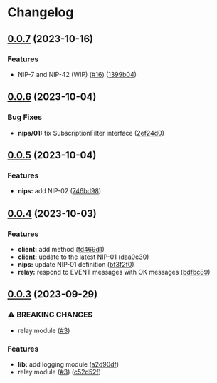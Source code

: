 # Changelog

## [0.0.7](https://github.com/hasundue/lophus/compare/0.0.6...0.0.7) (2023-10-16)


### Features

* NIP-7 and NIP-42 (WIP) ([#16](https://github.com/hasundue/lophus/issues/16)) ([1399b04](https://github.com/hasundue/lophus/commit/1399b04b7887c904dc8c2adec7589300efc921a9))

## [0.0.6](https://github.com/hasundue/lophus/compare/0.0.5...0.0.6) (2023-10-04)


### Bug Fixes

* **nips/01:** fix SubscriptionFilter interface ([2ef24d0](https://github.com/hasundue/lophus/commit/2ef24d0a0c3853467043640e79d71a8bfac7ff56))

## [0.0.5](https://github.com/hasundue/lophus/compare/0.0.4...0.0.5) (2023-10-04)


### Features

* **nips:** add NIP-02 ([746bd98](https://github.com/hasundue/lophus/commit/746bd988638ba80c5a41ab90fbe698cf6ad0438d))

## [0.0.4](https://github.com/hasundue/lophus/compare/0.0.3...0.0.4) (2023-10-03)


### Features

* **client:** add  method ([fd469d1](https://github.com/hasundue/lophus/commit/fd469d10f0268bfc42569b952bff33e9cbd399e3))
* **client:** update to the latest NIP-01 ([daa0e30](https://github.com/hasundue/lophus/commit/daa0e3014e560ac2f2212650cef9fd4bf322e5d4))
* **nips:** update NIP-01 definition ([bf3f2f0](https://github.com/hasundue/lophus/commit/bf3f2f082d5b3b95d13f2c38cd46d226f66cc961))
* **relay:** respond to EVENT messages with OK messages ([bdfbc89](https://github.com/hasundue/lophus/commit/bdfbc8942a4853cce678500183228bce3e37ada5))

## [0.0.3](https://github.com/hasundue/lophus/compare/0.0.2...0.0.3) (2023-09-29)


### ⚠ BREAKING CHANGES

* relay module ([#3](https://github.com/hasundue/lophus/issues/3))

### Features

* **lib:** add logging module ([a2d90df](https://github.com/hasundue/lophus/commit/a2d90df9e6b7c3046b2f52d226ccb2fc5821776a))
* relay module ([#3](https://github.com/hasundue/lophus/issues/3)) ([c52d52f](https://github.com/hasundue/lophus/commit/c52d52f6ff5a9e8f4fb246800752dfdc34e075d5))

